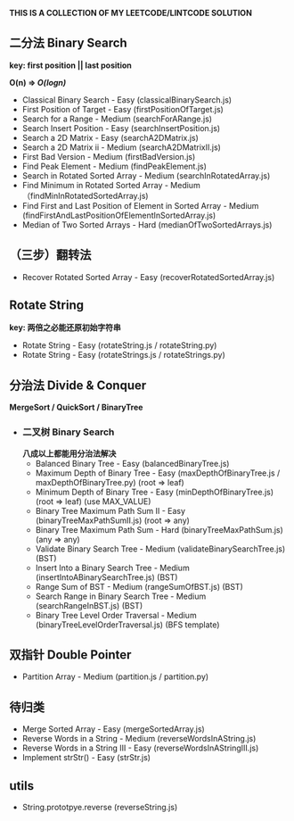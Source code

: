 **THIS IS A COLLECTION OF MY LEETCODE/LINTCODE SOLUTION**

## 二分法 Binary Search
**key: first position || last position**

**O(n) => *O(logn)***

* Classical Binary Search - Easy (classicalBinarySearch.js)
* First Position of Target - Easy (firstPositionOfTarget.js)
* Search for a Range - Medium (searchForARange.js)
* Search Insert Position - Easy (searchInsertPosition.js)
* Search a 2D Matrix - Easy (searchA2DMatrix.js)
* Search a 2D Matrix ii - Medium (searchA2DMatrixII.js)
* First Bad Version - Medium (firstBadVersion.js)
* Find Peak Element - Medium (findPeakElement.js)
* Search in Rotated Sorted Array - Medium (searchInRotatedArray.js)
* Find Minimum in Rotated Sorted Array - Medium （findMinInRotatedSortedArray.js)
* Find First and Last Position of Element in Sorted Array - Medium (findFirstAndLastPositionOfElementInSortedArray.js)
* Median of Two Sorted Arrays - Hard (medianOfTwoSortedArrays.js)

## （三步）翻转法
* Recover Rotated Sorted Array - Easy (recoverRotatedSortedArray.js)

## Rotate String
**key: 两倍之必能还原初始字符串**

* Rotate String - Easy (rotateString.js / rotateString.py)
* Rotate String - Easy (rotateStrings.js / rotateStrings.py)

## 分治法 Divide & Conquer
**MergeSort / QuickSort / BinaryTree**

* ### 二叉树 Binary Search
  **八成以上都能用分治法解决**
  * Balanced Binary Tree - Easy (balancedBinaryTree.js)
  * Maximum Depth of Binary Tree - Easy (maxDepthOfBinaryTree.js / maxDepthOfBinaryTree.py) (root => leaf)
  * Minimum Depth of Binary Tree - Easy (minDepthOfBinaryTree.js) (root => leaf) (use MAX_VALUE)
  * Binary Tree Maximum Path Sum II - Easy (binaryTreeMaxPathSumII.js) (root => any)
  * Binary Tree Maximum Path Sum - Hard (binaryTreeMaxPathSum.js) (any => any)
  * Validate Binary Search Tree - Medium (validateBinarySearchTree.js) (BST)
  * Insert Into a Binary Search Tree - Medium (insertIntoABinarySearchTree.js) (BST)
  * Range Sum of BST - Medium (rangeSumOfBST.js) (BST)
  * Search Range in Binary Search Tree - Medium (searchRangeInBST.js) (BST)
  * Binary Tree Level Order Traversal - Medium (binaryTreeLevelOrderTraversal.js) (BFS template)

## 双指针 Double Pointer

* Partition Array - Medium (partition.js / partition.py)

## 待归类
* Merge Sorted Array - Easy (mergeSortedArray.js)
* Reverse Words in a String - Medium (reverseWordsInAString.js)
* Reverse Words in a String III - Easy (reverseWordsInAStringIII.js)
* Implement strStr() - Easy (strStr.js)

## utils
* String.prototpye.reverse (reverseString.js)